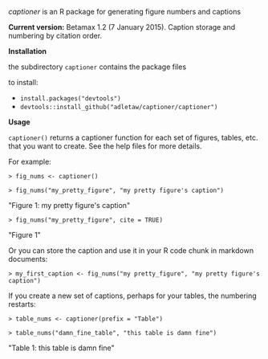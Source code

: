 *captioner* is an R package for generating figure numbers and captions

**Current version:** Betamax 1.2 (7 January 2015).  Caption storage and numbering
by citation order.

**Installation**

the subdirectory `captioner` contains the package files

to install:
* `install.packages("devtools")`
* `devtools::install_github("adletaw/captioner/captioner")`

**Usage**

`captioner()` returns a captioner function for each set of figures, tables, etc. that you want to create.  See the help files for more details.

For example:

`> fig_nums <- captioner()`

`> fig_nums("my_pretty_figure", "my pretty figure's caption")`

"Figure 1: my pretty figure's caption"

`> fig_nums("my_pretty_figure", cite = TRUE)`

"Figure 1"

Or you can store the caption and use it in your R code chunk in markdown documents:

`> my_first_caption <- fig_nums("my pretty_figure", "my pretty figure's caption")`

If you create a new set of captions, perhaps for your tables, the numbering restarts:

`> table_nums <- captioner(prefix = "Table")`

`> table_nums("damn_fine_table", "this table is damn fine")`

"Table 1: this table is damn fine"